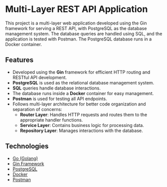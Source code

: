 # Multi-Layer REST API Application

This project is a multi-layer web application developed using the Gin framework for serving a REST API, with PostgreSQL as the database management system. The database queries are handled using SQL, and the application is tested with Postman. The PostgreSQL database runs in a Docker container.

## Features
- Developed using the **Gin** framework for efficient HTTP routing and RESTful API development.
- **PostgreSQL** is used as the relational database management system.
- **SQL** queries handle database interactions.
- The database runs inside a **Docker** container for easy management.
- **Postman** is used for testing all API endpoints.
- Follows multi-layer architecture for better code organization and separation of concerns:
  - **Router Layer**: Handles HTTP requests and routes them to the appropriate handler functions.
  - **Service Layer**: Contains business logic for processing data.
  - **Repository Layer**: Manages interactions with the database.

## Technologies

- [Go (Golang)](https://golang.org/)
- [Gin Framework](https://github.com/gin-gonic/gin)
- [PostgreSQL](https://www.postgresql.org/)
- [Docker](https://www.docker.com/)
- [Postman](https://www.postman.com/)

